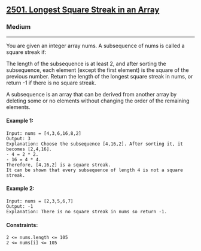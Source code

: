 [2501. Longest Square Streak in an Array](https://leetcode.com/problems/longest-square-streak-in-an-array/?envType=daily-question&envId=2024-10-28)
---------------------------------------------------------------------------------------------------------------------------------------------

### Medium
---------------------------------------------------------------------------------------------------------------------------------------------


You are given an integer array nums. A subsequence of nums is called a square streak if:

The length of the subsequence is at least 2, and
after sorting the subsequence, each element (except the first element) is the square of the previous number.
Return the length of the longest square streak in nums, or return -1 if there is no square streak.

A subsequence is an array that can be derived from another array by deleting some or no elements without changing the order of the remaining elements.

#### Example 1:
```
Input: nums = [4,3,6,16,8,2]
Output: 3
Explanation: Choose the subsequence [4,16,2]. After sorting it, it becomes [2,4,16].
- 4 = 2 * 2.
- 16 = 4 * 4.
Therefore, [4,16,2] is a square streak.
It can be shown that every subsequence of length 4 is not a square streak.
```
#### Example 2:
```
Input: nums = [2,3,5,6,7]
Output: -1
Explanation: There is no square streak in nums so return -1.
```
#### Constraints:
```
2 <= nums.length <= 105
2 <= nums[i] <= 105
```
